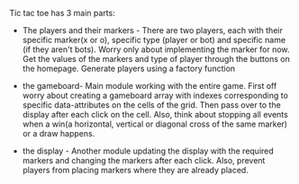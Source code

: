 Tic tac toe has 3 main parts:

- The players and their markers - There are two players, each with their specific marker(x or o), specific type (player or bot) and specific name (if they aren't bots). Worry only about implementing the marker for now. Get the values of the markers and type of player through the buttons on the homepage. Generate players using a factory function

- the gameboard- Main module working with the entire game. First off worry about creating a gameboard array with indexes corresponding to specific data-attributes on the cells of the grid. Then pass over to the display after each click on the cell.
  Also, think about stopping all events when a win(a horizontal, vertical or diagonal cross of the same marker) or a draw happens.

- the display - Another module updating the display with the required markers and changing the markers after each click. Also, prevent players from placing markers where they are already placed.
